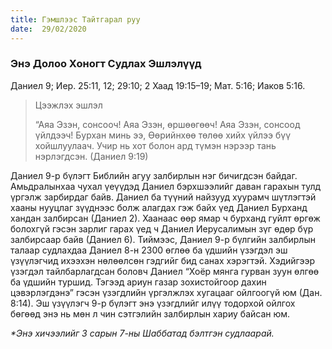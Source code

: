 ```yaml
---
title: Гэмшлээс Тайтгарал руу
date:  29/02/2020
---
```


### Энэ Долоо Хоногт Судлах Эшлэлүүд
Даниел 9; Иер. 25:11, 12; 29:10; 2 Хаад 19:15–19; Мат. 5:16; Иаков 5:16.

> <p>Цээжлэх эшлэл</p>
> “Аяа Эзэн, сонсооч! Аяа Эзэн, өршөөгөөч! Аяа Эзэн, сонсоод үйлдээч! Бурхан минь ээ, Өөрийнхөө төлөө хийх үйлээ бүү хойшлуулаач. Учир нь хот болон ард түмэн нэрээр тань нэрлэгдсэн.  (Даниел 9:19)

Даниел 9-р бүлэгт Библийн агуу залбирлын нэг бичигдсэн байдаг. Амьдралынхаа чухал үеүүдэд Даниел бэрхшээлийг даван гарахын тулд үргэлж зарбирдаг байв. Даниел ба түүний найзууд хуурамч шүтлэгтэй хааны нууцлаг зүүднээс болж алагдах гэж байх үед Даниел Бурханд хандан залбирсан (Даниел 2). Хаанаас өөр ямар ч бурханд гуйлт өргөж болохгүй гэсэн зарлиг гарах үед ч Даниел Иерусалимын зүг өдөр бүр залбирсаар байв (Даниел 6). Тиймээс, Даниел 9-р бүлгийн залбирлын талаар судлахдаа Даниел 8-н 2300 өглөө ба үдшийн үзэгдэл эш үзүүлэгчид ихээхэн нөлөөлсөн гэдгийг бид санах хэрэгтэй. Хэдийгээр үзэгдэл тайлбарлагдсан боловч Даниел “Хоёр мянга гурван зуун өлгөө ба үдшийн туршид.  Тэгээд ариун газар зохистойгоор дахин цэвэрлэгдэнэ” гэсэн үзэгдлийн үргэлжлэх хугацааг ойлгоогүй юм (Дан. 8:14). Эш үзүүлэгч 9-р бүлэгт энэ үзэгдлийг илүү тодорхой ойлгох бөгөөд энэ нь мөн л чин сэтгэлийн залбирлын хариу байсан юм.

_*Энэ хичээлийг 3 сарын 7-ны Шаббатад бэлтгэн судлаарай._